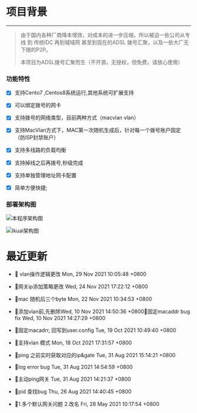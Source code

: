 ### 

# 项目背景

---

> 由于国内各种厂商降本增效，对成本的进一步压缩，所以被迫一些公司从专线 到 传统IDC 再到城域网 甚至到现在的ADSL 拨号汇聚，以及一些大厂无下限的P2P。
> 
> 本项目为ADSL拨号汇聚而生（不开源，无授权，但免费，请放心使用）



### 功能特性

- [x] 支持Cento7 ,Centos8系统运行,其他系统可扩展支持

- [x] 可以绑定拨号的网卡

- [x] 支持拨号的网络类型，目前两种方式（macvlan vlan）

- [x] 支持MacVlan方式下，MAC第一次随机生成后，针对每一个拨号账户固定（防ISP封禁账户）

- [x] 支持多线路的负载均衡

- [x] 支持掉线之后再拨号,秒级完成

- [x] 支持单独管理地址网卡配置

- [x] 简单方便快捷;

### 部署架构图


![本程序架构图](https://raw.githubusercontent.com/bytebitgo/node-adsl/main/img/new.jpeg "new")



![Ikuai架构图](https://raw.githubusercontent.com/bytebitgo/node-adsl/main/img/old.png "old")


# 最近更新

- 🚀 vlan操作逻辑更改 Mon, 29 Nov 2021 10:05:48 +0800
  

- 🐛网关ip添加策略更改 Wed, 24 Nov 2021 17:22:12 +0800
  

- 🌟mac 随机后三个byte Mon, 22 Nov 2021 10:34:53 +0800
  

- 🐛添加vlan前,先删除Wed, 10 Nov 2021 14:50:36 +0800🚀固定macaddr bug fix Wed, 10 Nov 2021 14:27:29 +0800

- 🌟固定macadrr, 回写到user.config Tue, 19 Oct 2021 10:49:40 +0800
  

- 🌟支持vlan 模式  Mon, 18 Oct 2021 17:31:57 +0800
  

- 🚀ping 之前实时获取对应的ip&gate Tue, 31 Aug 2021 15:14:21 +0800
  

- 🐛log error bug  Tue, 31 Aug 2021 14:54:59 +0800
  

- 🚀主动ping网关  Tue, 31 Aug 2021 14:21:37 +0800
  

- 🐛pid 查找bug  Thu, 26 Aug 2021 14:40:45 +0800
  

- 🚀1.多个默认网关问题 2.改名 Fri, 28 May 2021 10:17:54 +0800

